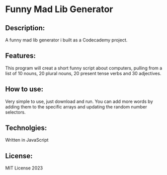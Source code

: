 # Funny Mad Lib Generator

## Description:

A funny mad lib generator i built as a Codecademy project.

## Features:

This program will creat a short funny script about computers, pulling from a list of 10 nouns, 20 plural nouns, 20 present tense verbs and 30 adjectives.

## How to use:

Very simple to use, just download and run. You can add more words by adding them to the specific arrays and updating the random number selectors.

## Technolgies:

Written in JavaScript

## License:

MIT License 2023